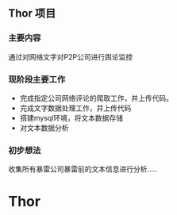 Thor 项目
---
### 主要内容
通过对网络文字对P2P公司进行舆论监控
### 现阶段主要工作
* 完成指定公司网络评论的爬取工作，并上传代码。
* 完成文字数据处理工作，并上传代码
* 搭建mysql环境，将文本数据存储
* 对文本数据分析
### 初步想法
收集所有暴雷公司暴雷前的文本信息进行分析.....

# Thor
